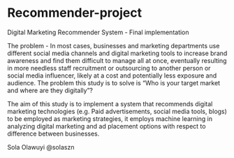 # Recommender-project
Digital Marketing Recommender System - Final implementation

The problem - In most cases, businesses and marketing departments use different social media channels and digital marketing tools to increase brand awareness and find them difficult to manage all at once, eventually resulting in more needless staff recruitment or outsourcing to another person or social media influencer, likely at a cost and potentially less exposure and audience. The problem this study is to solve is “Who is your target market and where are they digitally”?
 
The aim of this study is to implement a system that recommends digital marketing technologies (e.g. Paid advertisements, social media tools, blogs) to be employed as marketing strategies, it employs machine learning in analyzing digital marketing and ad placement options with respect to difference between businesses.

Sola Olawuyi
@solaszn
